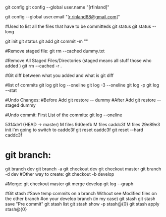 git config
git config --global user.name "[rfinland]"

git config --global user.email "[r.rinland88@gmail.com]"


#Used to list all the files that have to be committeds
git status
git status --long

git init
git status
git add
git commit -m ""

#Remove staged file:
git rm --cached  dummy.txt

#Remove All Staged Files/Directories (staged means all stuff those who added )
git rm --cached -r .


#Git diff between what you added and what is
git diff

#list of commits
git log
git log --oneline
git log -3 --oneline
git log -p
git log --stat


#Undo Changes:
#Before Add
git restore -- dummy
#After Add
git restore --staged dummy

#Undo commit:
First
List of the commits:
git log --oneline

5314de1 (HEAD -> master) M files
9d0eefb M files
caddc3f M files
29e89e3 init
I'm going to switch to caddc3f
git reset caddc3f
git reset --hard caddc3f


# git branch:
git branch dev
git branch -a
git checkout dev
git checkout master
git branch -d dev
#Other way to create:
git checkout -b develop


#Merge:
git checkout master
git merge develop
git log --graph

#Git stash
#Save temp commits on a branch Without see Modified files on the other branch
#on your develop branch (in my case)
git stash
git stash save "Pre commit"
git stash list
git stash  show -p stash@{0}
git stash apply stash@{0}
